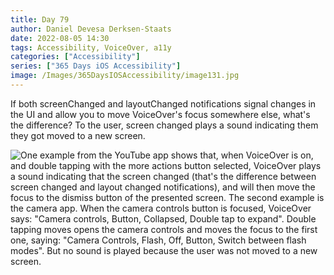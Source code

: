 ```yaml
---
title: Day 79
author: Daniel Devesa Derksen-Staats
date: 2022-08-05 14:30
tags: Accessibility, VoiceOver, a11y
categories: ["Accessibility"]
series: ["365 Days iOS Accessibility"]
image: /Images/365DaysIOSAccessibility/image131.jpg
---
```


If both screenChanged and layoutChanged notifications signal changes in the UI and allow you to move VoiceOver's focus somewhere else, what's the difference? To the user, screen changed plays a sound indicating them they got moved to a new screen.

![One example from the YouTube app shows that, when VoiceOver is on, and double tapping with the more actions button selected, VoiceOver plays a sound indicating that the screen changed (that's the difference between screen changed and layout changed notifications), and will then move the focus to the dismiss button of the presented screen. The second example is the camera app. When the camera controls button is focused, VoiceOver says: "Camera controls, Button, Collapsed, Double tap to expand". Double tapping moves opens the camera controls and moves the focus to the first one, saying: "Camera Controls, Flash, Off, Button, Switch between flash modes". But no sound is played because the user was not moved to a new screen.](/Images/365DaysIOSAccessibility/image131.jpg)
